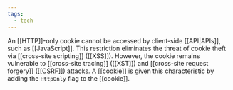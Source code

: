 ```yaml
---
tags:
  - tech
---
```

An [[HTTP]]-only cookie cannot be accessed by client-side [[API|APIs]], such as [[JavaScript]].
This restriction eliminates the threat of cookie theft via [[cross-site scripting]] ([[XSS]]).
However, the cookie remains vulnerable to [[cross-site tracing]] ([[XST]]) and [[cross-site request forgery]] ([[CSRF]]) attacks.
A [[cookie]] is given this characteristic by adding the `HttpOnly` flag to the [[cookie]].
